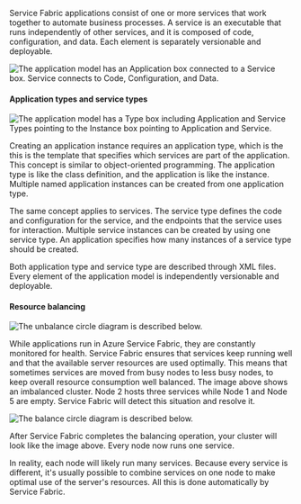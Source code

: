 Service Fabric applications consist of one or more services that work together to automate business processes. A service is an executable that runs independently of other services, and it is composed of code, configuration, and data. Each element is separately versionable and deployable. 

![The application model has an Application box connected to a Service box. Service connects to Code, Configuration, and Data.](../Linked_Image_Files\3.1.1_application-model.png)


#### Application types and service types

![The application model has a Type box including Application and Service Types pointing to the Instance box pointing to Application and Service.](../Linked_Image_Files\3.1.1_Types_and_instances.png)

Creating an application instance requires an application type, which is the this is the template that specifies which services are part of the application. This concept is similar to object-oriented programming. The application type is like the class definition, and the application is like the instance. Multiple named application instances can be created from one application type.

The same concept applies to services. The service type defines the code and configuration for the service, and the endpoints that the service uses for interaction. Multiple service instances can be created by using one service type. An application specifies how many instances of a service type should be created.

Both application type and service type are described through XML files. Every element of the application model is independently versionable and deployable.

#### Resource balancing

![The unbalance circle diagram is described below.](../Linked_Image_Files\3.1.1_unbalanced_cluster.png)

While applications run in Azure Service Fabric, they are constantly monitored for health. Service Fabric ensures that services keep running well and that the available server resources are used optimally. This means that sometimes services are moved from busy nodes to less busy nodes, to keep overall resource consumption well balanced. The image above shows an imbalanced cluster. Node 2 hosts three services while Node 1 and Node 5 are empty. Service Fabric will detect this situation and resolve it.

![The balance circle diagram is described below.](../Linked_Image_Files\3.1.1_balanced_cluster.png)

After Service Fabric completes the balancing operation, your cluster will look like the image above. Every node now runs one service.

In reality, each node will likely run many services. Because every service is different, it's usually possible to combine services on one node to make optimal use of the server's resources. All this is done automatically by Service Fabric.
